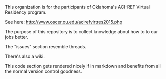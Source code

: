 
This organization is for the participants of Oklahoma's ACI-REF Virtual Residency program.

See here: http://www.oscer.ou.edu/acirefvirtres2015.php  

The purpose of this repository is to collect knowledge about how to to our jobs better.

The "issues" section resemble threads.

There's also a wiki.

This code section gets rendered nicely if in markdown and benefits from all the normal version control goodness.
